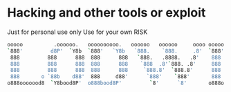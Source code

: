 # Hacking and other tools or exploit

Just for personal use only
Use for your own RISK 

```bash                                                             
ooooo          .oooooo.   oooooooooo.   oooooo   oooooo     oooo ooooo   .oooooo.    
`888'         d8P'  `Y8b  `888'   `Y8b   `888.    `888.     .8'  `888'  d8P'  `Y8b   
 888         888      888  888      888   `888.   .8888.   .8'    888  888           
 888         888      888  888      888    `888  .8'`888. .8'     888  888           
 888         888      888  888      888     `888.8'  `888.8'      888  888     ooooo 
 888       o `88b    d88'  888     d88'      `888'    `888'       888  `88.    .88'  
o888ooooood8  `Y8bood8P'  o888bood8P'         `8'      `8'       o888o  `Y8bood8P'   
```
